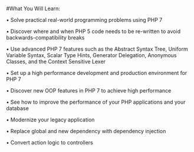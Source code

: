 #What You Will Learn:

• Solve practical real-world programming problems using PHP 7

• Discover where and when PHP 5 code needs to be re-written to avoid backwards-compatibility breaks

• Use advanced PHP 7 features such as the Abstract Syntax Tree, Uniform Variable Syntax, Scalar Type Hints, Generator Delegation,
  Anonymous Classes, and the Context Sensitive Lexer

• Set up a high performance development and production environment for PHP 7

• Discover new OOP features in PHP 7 to achieve high performance

• See how to improve the performance of your PHP applications and your database

• Modernize your legacy application

• Replace global and new dependency  with dependency injection

• Convert action logic to controllers
